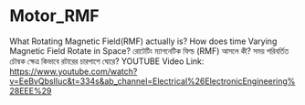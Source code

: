# Motor_RMF
What Rotating Magnetic Field(RMF) actually is? How does time Varying Magnetic Field Rotate in Space?
রোটেটিং ম্যাগনেটিক ফিল্ড (RMF) আসলে কী? সময় পরিবর্তিত চৌম্বক ক্ষেত্র কিভাবে রটারের চারপাশে ঘোরে?
YOUTUBE Video Link: https://www.youtube.com/watch?v=EeBvQbsIIuc&t=334s&ab_channel=Electrical%26ElectronicEngineering%28EEE%29
